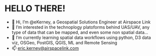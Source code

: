 # HELLO THERE!
- 👋 Hi, I’m @eKerney, a Geospatial Solutions Engineer at Airspace Link
- 👀 I’m interested in the technoplogy platoforms behind UAS/UAV, any type of data that can be mapped, and even some non spatial data...
- 🌱 I’m currently learning spatial data workflows using python, D3 data viz, OSGeo, PostGIS, QGIS, ML and Remote Sensing  
- 📫 eric.kerney@airspacelink.com

<!---
eKerney/eKerney is a ✨ special ✨ repository because its `README.md` (this file) appears on your GitHub profile.
You can click the Preview link to take a look at your changes.
--->
